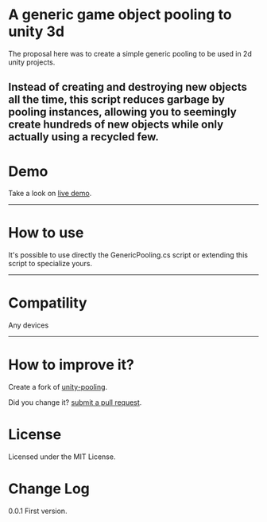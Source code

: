 A generic game object pooling to unity 3d
=========================================

The proposal here was to create a simple generic pooling to be used in 2d unity projects.

Instead of creating and destroying new objects all the time, this script reduces garbage by pooling instances, allowing you to seemingly create hundreds of new objects while only actually using a recycled few.
--------

Demo
====

Take a look on [live demo](https://rawgithub.com/joaokucera/unity-pooling/demo/demo.html).

---------

How to use
==========

It's possible to use directly the GenericPooling.cs script or extending this script to specialize yours.

--------

Compatility
===========

Any devices

--------

How to improve it?
==================

Create a fork of [unity-pooling](https://github.com/joaokucera/unity-pooling/fork). 

Did you change it? [submit a pull request](https://github.com/joaokucera/unity-pooling/pull/new/master).


License
=======

Licensed under the MIT License.


Change Log
==========

0.0.1 First version.